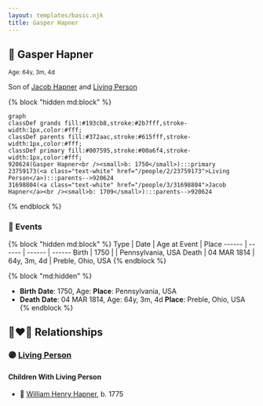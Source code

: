 ```yaml
---
layout: templates/basic.njk
title: Gasper Hapner
---
```

## 🔵 Gasper Hapner
<small>Age: 64y, 3m, 4d</small>

Son of [Jacob Hapner](/people/3/31698804) and [Living Person](/people/2/23759173)

{% block "hidden md:block" %}
```mermaid
graph
classDef grands fill:#193cb8,stroke:#2b7fff,stroke-width:1px,color:#fff;
classDef parents fill:#372aac,stroke:#615fff,stroke-width:1px,color:#fff;
classDef primary fill:#007595,stroke:#00a6f4,stroke-width:1px,color:#fff;
920624(Gasper Hapner<br /><small>b: 1750</small>):::primary
23759173(<a class="text-white" href="/people/2/23759173">Living Person</a>):::parents-->920624
31698804(<a class="text-white" href="/people/3/31698804">Jacob Hapner</a><br /><small>b: 1709</small>):::parents-->920624
```
{% endblock %}

### 📆 Events

{% block "hidden md:block" %}
Type | Date | Age at Event | Place
------ | ------ | ------ | ------
Birth | 1750 |  | Pennsylvania, USA
Death | 04 MAR 1814 | 64y, 3m, 4d | Preble, Ohio, USA
{% endblock %}

{% block "md:hidden" %}
- **Birth**
**Date**: 1750, Age:
**Place**: Pennsylvania, USA
- **Death**
**Date**: 04 MAR 1814, Age: 64y, 3m, 4d
**Place**: Preble, Ohio, USA
{% endblock %}

## 👩‍❤️‍👨 Relationships

### 🟣 [Living Person](/people/7/78872424)

#### Children With Living Person
* 🔵 [William Henry Hapner](/people/9/95017783), b. 1775